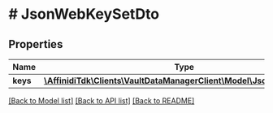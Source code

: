 # # JsonWebKeySetDto

## Properties

Name | Type | Description | Notes
------------ | ------------- | ------------- | -------------
**keys** | [**\AffinidiTdk\Clients\VaultDataManagerClient\Model\JsonWebKeyDto[]**](JsonWebKeyDto.md) |  |

[[Back to Model list]](../../README.md#models) [[Back to API list]](../../README.md#endpoints) [[Back to README]](../../README.md)
